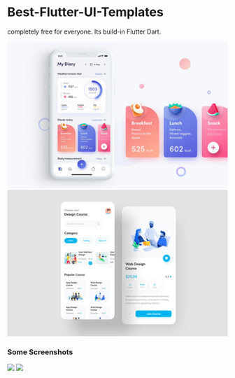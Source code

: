 # Best-Flutter-UI-Templates
completely free for everyone. Its build-in Flutter Dart.

![Image](best_flutter_ui_templates/assets/fitness_app/fitness_app.png)
![Image](best_flutter_ui_templates/assets/design_course/design_course.png)

### Some Screenshots

 <img src="images/fitness_app.gif" height="300em" /> <img src="images/design_course.gif" height="300em" />
